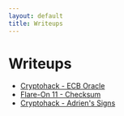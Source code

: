 ```yaml
---
layout: default
title: Writeups
---
```

# Writeups
- [Cryptohack - ECB Oracle](/blog/ecb-oracle)
- [Flare-On 11 - Checksum](/blog/checksum)
- [Cryptohack - Adrien's Signs](/blog/adrien)

